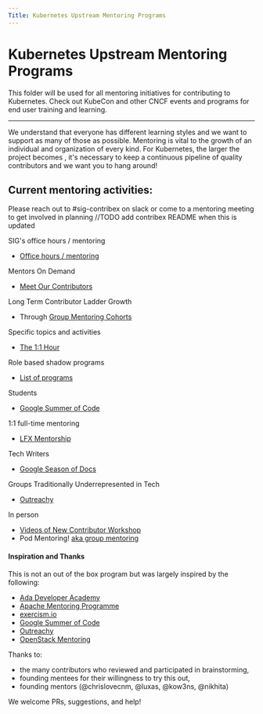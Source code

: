 ```yaml
---
Title: Kubernetes Upstream Mentoring Programs
---
```


# Kubernetes Upstream Mentoring Programs

This folder will be used for all mentoring initiatives for contributing to
Kubernetes. Check out KubeCon and other CNCF events and programs for end user
training and learning.

---

We understand that everyone has different learning styles and we want to support
as many of those as possible. Mentoring is vital to the growth of an individual
and organization of every kind. For Kubernetes, the larger the project becomes
, it's necessary to keep a continuous pipeline of quality contributors and we want you to hang around!

## Current mentoring activities:

Please reach out to #sig-contribex on slack or come to a mentoring meeting to get involved in planning //TODO add contribex README when this is updated

SIG's office hours / mentoring

- [Office hours / mentoring](/mentoring/programs/office-hours.md)

Mentors On Demand

- [Meet Our Contributors](/mentoring/programs/meet-our-contributors.md)

Long Term Contributor Ladder Growth

- Through [Group Mentoring Cohorts](/mentoring/programs/group-mentoring.md)

Specific topics and activities

- [The 1:1 Hour](/mentoring/programs/the1-on-1hour.md)

Role based shadow programs

- [List of programs](/mentoring/programs/shadow-roles.md)

Students

- [Google Summer of Code](/mentoring/programs/google-summer-of-code.md)

1:1 full-time mentoring

- [LFX Mentorship](/mentoring/programs/lfx-mentorship.md)

Tech Writers

- [Google Season of Docs](/mentoring/programs/google-season-of-docs.md)

Groups Traditionally Underrepresented in Tech

- [Outreachy](/mentoring/programs/outreachy.md)

In person

- [Videos of New Contributor Workshop](https://www.youtube.com/playlist?list=PL69nYSiGNLP3M5X7stuD7N4r3uP2PZQUx)
- Pod Mentoring! [aka group mentoring](/mentoring/programs/mentoring-events.md)

#### Inspiration and Thanks

This is not an out of the box program but was largely inspired by the following:

- [Ada Developer Academy](https://adadevelopersacademy.org/)
- [Apache Mentoring Programme](https://community.apache.org/mentoringprogramme.html)
- [exercism.io](https://github.com/OperationCode/exercism-io-mentoring)
- [Google Summer of Code](https://developers.google.com/open-source/gsoc/)
- [Outreachy](https://www.outreachy.org/)
- [OpenStack Mentoring](https://wiki.openstack.org/wiki/Mentoring)

Thanks to:

- the many contributors who reviewed and participated in brainstorming,
- founding mentees for their willingness to try this out,
- founding mentors (@chrislovecnm, @luxas, @kow3ns, @nikhita)

We welcome PRs, suggestions, and help!

